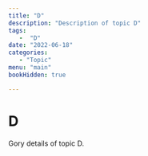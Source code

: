 ```yaml
---
title: "D"
description: "Description of topic D"
tags:
   -  "D"
date: "2022-06-18"
categories:
   - "Topic"
menu: "main"
bookHidden: true

---
```


# D

Gory details of topic D.

